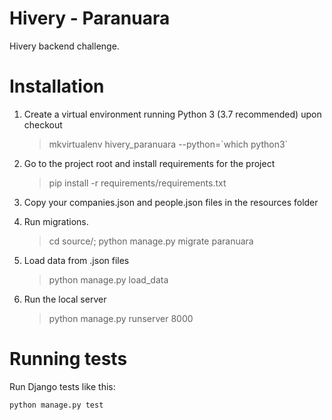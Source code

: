 Hivery - Paranuara
==============

Hivery backend challenge.

Installation
============
1. Create a virtual environment running Python 3 (3.7 recommended) upon checkout

	> mkvirtualenv hivery_paranuara --python=\`which python3\`

2. Go to the project root and install requirements for the project

	> pip install -r requirements/requirements.txt

3. Copy your companies.json and people.json files in the resources folder

4. Run migrations.

	> cd source/; python manage.py migrate paranuara

5. Load data from .json files

	> python manage.py load_data

6. Run the local server

    > python manage.py runserver 8000


Running tests
=============
Run Django tests like this:

    python manage.py test
